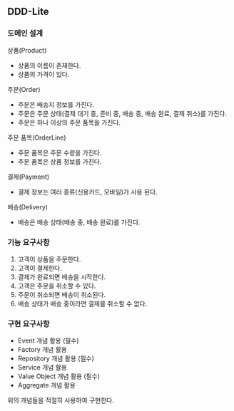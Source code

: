 ## DDD-Lite

### 도메인 설계

상품(Product)
- 상품의 이름이 존재한다.
- 상품의 가격이 있다.

주문(Order)
- 주문은 배송지 정보를 가진다.
- 주문은 주문 상태(결제 대기 중, 준비 중, 배송 중, 배송 완료, 결제 취소)를 가진다.
- 주문은 하나 이상의 주문 품목을 가진다.

주문 품목(OrderLine)
- 주문 품목은 주문 수량을 가진다.
- 주문 품목은 상품 정보를 가진다.

결제(Payment)
- 결제 정보는 여러 종류(신용카드, 모바일)가 사용 된다.

배송(Delivery)
- 배송은 배송 상태(배송 중, 배송 완료)를 가진다.

### 기능 요구사항

1. 고객이 상품을 주문한다.
2. 고객이 결제한다.
3. 결제가 완료되면 배송을 시작한다.
4. 고객은 주문을 취소할 수 있다.
5. 주문이 취소되면 배송이 취소된다.
6. 배송 상태가 배송 중이라면 결제를 취소할 수 없다.

### 구현 요구사항

- Event 개념 활용 (필수)
- Factory 개념 활용
- Repository 개념 활용 (필수)
- Service 개념 활용
- Value Object 개념 활용 (필수)
- Aggregate 개념 활용

위의 개념들을 적절히 사용하여 구현한다.